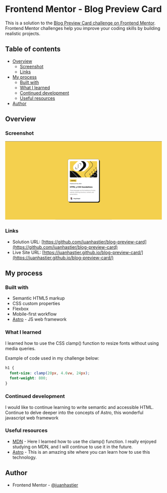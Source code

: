 # Frontend Mentor - Blog Preview Card

This is a solution to the [Blog Preview Card challenge on Frontend Mentor](https://www.frontendmentor.io/challenges/qr-code-component-iux_sIO_H). Frontend Mentor challenges help you improve your coding skills by building realistic projects. 

## Table of contents

- [Overview](#overview)
  - [Screenshot](#screenshot)
  - [Links](#links)
- [My process](#my-process)
  - [Built with](#built-with)
  - [What I learned](#what-i-learned)
  - [Continued development](#continued-development)
  - [Useful resources](#useful-resources)
- [Author](#author)

## Overview

### Screenshot

![](./screenshot.png)

### Links

- Solution URL: [https://github.com/juanhastier/blog-preview-card](https://github.com/juanhastier/blog-preview-card)
- Live Site URL: [https://juanhastier.github.io/blog-preview-card/](https://juanhastier.github.io/blog-preview-card/)

## My process

### Built with

- Semantic HTML5 markup
- CSS custom properties
- Flexbox
- Mobile-first workflow
- [Astro](https://astro.build/) - JS web framework

### What I learned

I learned how to use the CSS clamp() function to resize fonts without using media queries.

Example of code used in my challenge below:

```css
h1 {
  font-size: clamp(20px, 4.6vw, 24px);
  font-weight: 800;
}
```

### Continued development

I would like to continue learning to write semantic and accessible HTML.
Continue to delve deeper into the concepts of Astro, this wonderful javascript web framework

### Useful resources

- [MDN](https://developer.mozilla.org/en-US/) - Here I learned how to use the clamp() function. I really enjoyed studying on MDN, and I will continue to use it in the future.
- [Astro](https://astro.build/) - This is an amazing site where you can learn how to use this technology.

## Author

- Frontend Mentor - [@juanhastier](https://www.frontendmentor.io/profile/juanhastier)